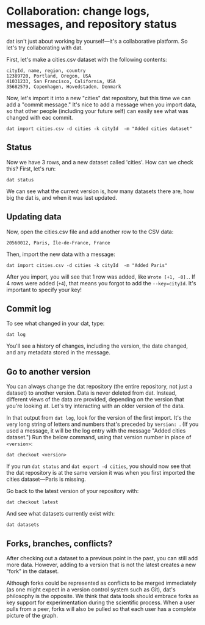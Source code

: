 # Collaboration: change logs, messages, and repository status

dat isn't just about working by yourself—it's a collaborative platform. So let's try collaborating with dat.

First, let's make a cities.csv dataset with the following contents:

```
cityId, name, region, country
12389720, Portland, Oregon, USA
41031233, San Francisco, California, USA
35682579, Copenhagen, Hovedstaden, Denmark
```

Now, let's import it into a new "cities" dat repository, but this time we can add a "commit message." It's nice to add a message when you import data, so that other people (including your future self) can easily see what was changed with eac commit.

```
dat import cities.csv -d cities -k cityId  -m "Added cities dataset"
```

## Status

Now we have 3 rows, and a new dataset called 'cities'. How can we check this? First, let's run:

```
dat status
```

We can see what the current version is, how many datasets there are, how big the dat is, and when it was last updated.

## Updating data

Now, open the cities.csv file and add another row to the CSV data:

```
20560012, Paris, Île-de-France, France
```

Then, import the new data with a message:

```
dat import cities.csv -d cities -k cityId  -m "Added Paris"
```

After you import, you will see that 1 row was added, like `Wrote [+1, -0].`. If 4 rows were added (`+4`), that means you forgot to add the `--key=cityId`. It's important to specify your key!

## Commit log

To see what changed in your dat, type:

```
dat log
```

You'll see a history of changes, including the version, the date changed, and any metadata stored in the message.

## Go to another version

You can always change the dat repository (the entire repository, not just a dataset) to another version. Data is never deleted from dat. Instead, different views of the data are provided, depending on the version that you're looking at. Let's try interacting with an older version of the data.

In that output from `dat log`, look for the version of the first import. It's the very long string of letters and numbers that's preceded by `Version: `. (If you used a message, it will be the log entry with the message "Added cities dataset.") Run the below command, using that version number in place of `<version>`:

```
dat checkout <version>
```

If you run `dat status` and `dat export -d cities`, you should now see that the dat repository is at the same version it was when you first imported the cities dataset—Paris is missing.

Go back to the latest version of your repository with:

```
dat checkout latest
```

And see what datasets currently exist with:

```
dat datasets
```

## Forks, branches, conflicts?

After checking out a dataset to a previous point in the past, you can still add more data. However, adding to a version that is not the latest creates a new "fork" in the dataset.

Although forks could be represented as conflicts to be merged immediately (as one might expect in a version control system such as Git), dat's philosophy is the opposite. We think that data tools should embrace forks as key support for experimentation during the scientific process. When a user pulls from a peer, forks will also be pulled so that each user has a complete picture of the graph.

